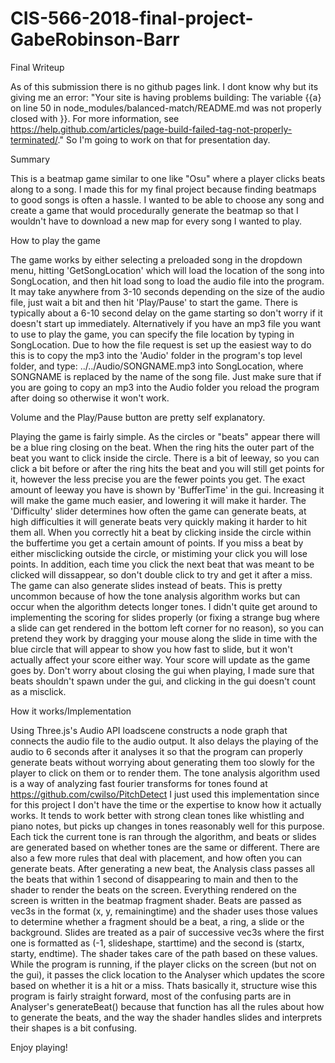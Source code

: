 # CIS-566-2018-final-project-GabeRobinson-Barr

Final Writeup

As of this submission there is no github pages link. I dont know why but its giving me an error: "Your site is having problems building: The variable {{a} on line 50 in node_modules/balanced-match/README.md was not properly closed with }}. For more information, see https://help.github.com/articles/page-build-failed-tag-not-properly-terminated/." So I'm going to work on that for presentation day.


Summary

This is a beatmap game similar to one like "Osu" where a player clicks beats along to a song. I made this for my final project because finding beatmaps to good songs is often a hassle. I wanted to be able to choose any song and create a game that would procedurally generate the beatmap so that I wouldn't have to download a new map for every song I wanted to play.


How to play the game

The game works by either selecting a preloaded song in the dropdown menu, hitting 'GetSongLocation' which will load the location of the song into SongLocation, and then hit load song to load the audio file into the program. It may take anywhere from 3-10 seconds depending on the size of the audio file, just wait a bit and then hit 'Play/Pause' to start the game. There is typically about a 6-10 second delay on the game starting so don't worry if it doesn't start up immediately. Alternatively if you have an mp3 file you want to use to play the game, you can specify the file location by typing in SongLocation. Due to how the file request is set up the easiest way to do this is to copy the mp3 into the 'Audio' folder in the program's top level folder, and type: ../../Audio/SONGNAME.mp3 into SongLocation, where SONGNAME is replaced by the name of the song file. Just make sure that if you are going to copy an mp3 into the Audio folder you reload the program after doing so otherwise it won't work.

Volume and the Play/Pause button are pretty self explanatory.

Playing the game is fairly simple. As the circles or "beats" appear there will be a blue ring closing on the beat. When the ring hits the outer part of the beat you want to click inside the circle. There is a bit of leeway, so you can click a bit before or after the ring hits the beat and you will still get points for it, however the less precise you are the fewer points you get. The exact amount of leeway you have is shown by 'BufferTime' in the gui. Increasing it will make the game much easier, and lowering it will make it harder.
The 'Difficulty' slider determines how often the game can generate beats, at high difficulties it will generate beats very quickly making it harder to hit them all.
When you correctly hit a beat by clicking inside the circle within the buffertime you get a certain amount of points. If you miss a beat by either misclicking outside the circle, or mistiming your click you will lose points. In addition, each time you click the next beat that was meant to be clicked will dissappear, so don't double click to try and get it after a miss. The game can also generate slides instead of beats. This is pretty uncommon because of how the tone analysis algorithm works but can occur when the algorithm detects longer tones. I didn't quite get around to implementing the scoring for slides properly (or fixing a strange bug where a slide can get rendered in the bottom left corner for no reason), so you can pretend they work by dragging your mouse along the slide in time with the blue circle that will appear to show you how fast to slide, but it won't actually affect your score either way. Your score will update as the game goes by.
Don't worry about closing the gui when playing, I made sure that beats shouldn't spawn under the gui, and clicking in the gui doesn't count as a misclick.


How it works/Implementation

Using Three.js's Audio API loadscene constructs a node graph that connects the audio file to the audio output. It also delays the playing of the audio to 6 seconds after it analyses it so that the program can properly generate beats without worrying about generating them too slowly for the player to click on them or to render them.
The tone analysis algorithm used is a way of analyzing fast fourier transforms for tones found at https://github.com/cwilso/PitchDetect I just used this implementation since for this project I don't have the time or the expertise to know how it actually works. It tends to work better with strong clean tones like whistling and piano notes, but picks up changes in tones reasonably well for this purpose.
Each tick the current tone is ran through the algorithm, and beats or slides are generated based on whether tones are the same or different. There are also a few more rules that deal with placement, and how often you can generate beats. After generating a new beat, the Analysis class passes all the beats that within 1 second of disappearing to main and then to the shader to render the beats on the screen. Everything rendered on the screen is written in the beatmap fragment shader. Beats are passed as vec3s in the format (x, y, remainingtime) and the shader uses those values to determine whether a fragment should be a beat, a ring, a slide or the background. Slides are treated as a pair of successive vec3s where the first one is formatted as (-1, slideshape, starttime) and the second is (startx, starty, endtime). The shader takes care of the path based on these values.
While the program is running, if the player clicks on the screen (but not on the gui), it passes the click location to the Analyser which updates the score based on whether it is a hit or a miss.
Thats basically it, structure wise this program is fairly straight forward, most of the confusing parts are in Analyser's generateBeat() because that function has all the rules about how to generate the beats, and the way the shader handles slides and interprets their shapes is a bit confusing.

Enjoy playing!